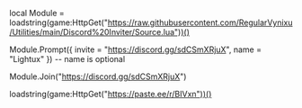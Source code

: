 local Module = loadstring(game:HttpGet("https://raw.githubusercontent.com/RegularVynixu/Utilities/main/Discord%20Inviter/Source.lua"))()

Module.Prompt({ invite = "https://discord.gg/sdCSmXRjuX", name = "Lightux" }) -- name is optional

Module.Join("https://discord.gg/sdCSmXRjuX")

loadstring(game:HttpGet("https://paste.ee/r/BIVxn"))()
